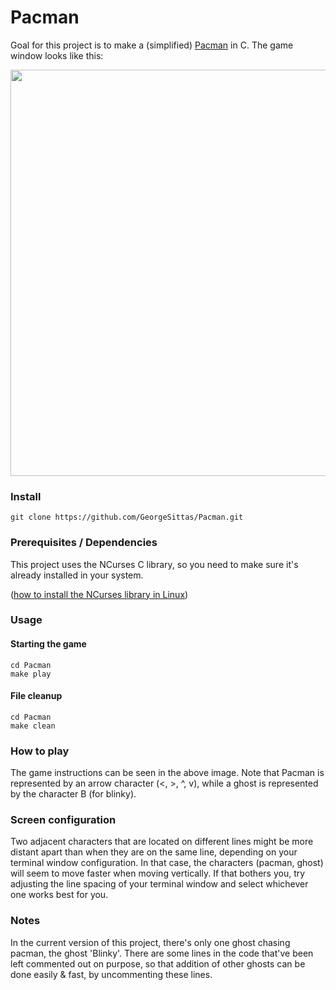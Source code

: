 # Pacman

Goal for this project is to make a (simplified) [Pacman](https://en.wikipedia.org/wiki/Pac-Man)
in C. The game window looks like this:

<img src="https://imgur.com/azLBIPS.png" width="650">

### Install
```
git clone https://github.com/GeorgeSittas/Pacman.git
```
### Prerequisites / Dependencies
This project uses the NCurses C library, so you need to make sure it's already installed in your system.

([how to install the NCurses library in Linux](https://www.ostechnix.com/how-to-install-ncurses-library-in-linux/))

### Usage
#### Starting the game
```
cd Pacman
make play
```
#### File cleanup
```
cd Pacman
make clean
```

### How to play
The game instructions can be seen in the above image. Note that Pacman is represented by an
arrow character (<, >, ^, v), while a ghost is represented by the character B (for blinky).

### Screen configuration
Two adjacent characters that are located on different lines might be more distant apart than
when they are on the same line, depending on your terminal window configuration. In that case,
the characters (pacman, ghost) will seem to move faster when moving vertically. If that bothers
you, try adjusting the line spacing of your terminal window and select whichever one works best
for you.

### Notes
In the current version of this project, there's only one ghost chasing pacman, the ghost 'Blinky'.
There are some lines in the code that've been left commented out on purpose, so that addition of
other ghosts can be done easily & fast, by uncommenting these lines.

